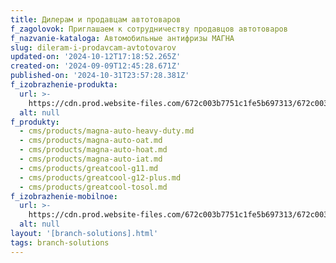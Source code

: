 ```yaml
---
title: Дилерам и продавцам автотоваров
f_zagolovok: Приглашаем к сотрудничеству продавцов автотоваров
f_nazvanie-kataloga: Автомобильные антифризы МАГНА
slug: dileram-i-prodavcam-avtotovarov
updated-on: '2024-10-12T17:18:52.265Z'
created-on: '2024-09-09T12:45:28.671Z'
published-on: '2024-10-31T23:57:28.381Z'
f_izobrazhenie-produkta:
  url: >-
    https://cdn.prod.website-files.com/672c003b7751c1fe5b697313/672c003b7751c1fe5b6974e3_diler.jpg
  alt: null
f_produkty:
  - cms/products/magna-auto-heavy-duty.md
  - cms/products/magna-auto-oat.md
  - cms/products/magna-auto-hoat.md
  - cms/products/magna-auto-iat.md
  - cms/products/greatcool-g11.md
  - cms/products/greatcool-g12-plus.md
  - cms/products/greatcool-tosol.md
f_izobrazhenie-mobilnoe:
  url: >-
    https://cdn.prod.website-files.com/672c003b7751c1fe5b697313/672c003b7751c1fe5b6974dd_diler.jpg
  alt: null
layout: '[branch-solutions].html'
tags: branch-solutions
---
```



